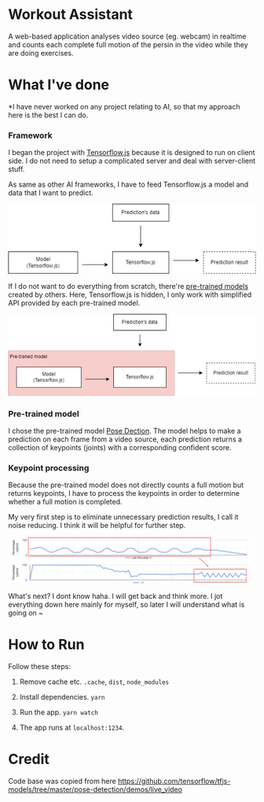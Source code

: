 # Workout Assistant

A web-based application analyses video source (eg. webcam) in realtime and counts each complete full motion of the persin in the video while they are doing exercises.

# What I've done

*I have never worked on any project relating to AI, so that my approach here is the best I can do.

### Framework

I began the project with [Tensorflow.js](https://www.tensorflow.org/js) because it is designed to run on client side. I do not need to setup a complicated server and deal with server-client stuff.

As same as other AI frameworks, I have to feed Tensorflow.js a model and data that I want to predict.

 ![Ts_overall](/doc/ts_overall.png)

If I do not want to do everything from scratch, there're [pre-trained models](https://www.tensorflow.org/js/models) created by others. Here, Tensorflow.js is hidden, I only work with simplified API provided by each pre-trained model.

 ![Ts_overall](/doc/ts_overall-pretrainedmodel.drawio.png)

### Pre-trained model

I chose the pre-trained model [Pose Dection](https://github.com/tensorflow/tfjs-models/tree/master/pose-detection). The model helps to make a prediction on each frame from a video source, each prediction returns a collection of keypoints (joints) with a corresponding confident score.

### Keypoint processing

Because the pre-trained model does not directly counts a full motion but returns keypoints, I have to process the keypoints in order to determine whether a full motion is completed.

My very first step is to eliminate unnecessary prediction results, I call it noise reducing. I think it will be helpful for further step.

 ![Ts_overall](/doc/noise_reducing.png)
 
 What's next? I dont know haha. I will get back and think more. I jot everything down here mainly for myself, so later I will understand what is going on ~

# How to Run

Follow these steps:

1. Remove cache etc. `.cache`, `dist`, `node_modules`

2. Install dependencies. `yarn`

3. Run the app. `yarn watch`

4. The app runs at `localhost:1234`.

# Credit

Code base was copied from here https://github.com/tensorflow/tfjs-models/tree/master/pose-detection/demos/live_video
